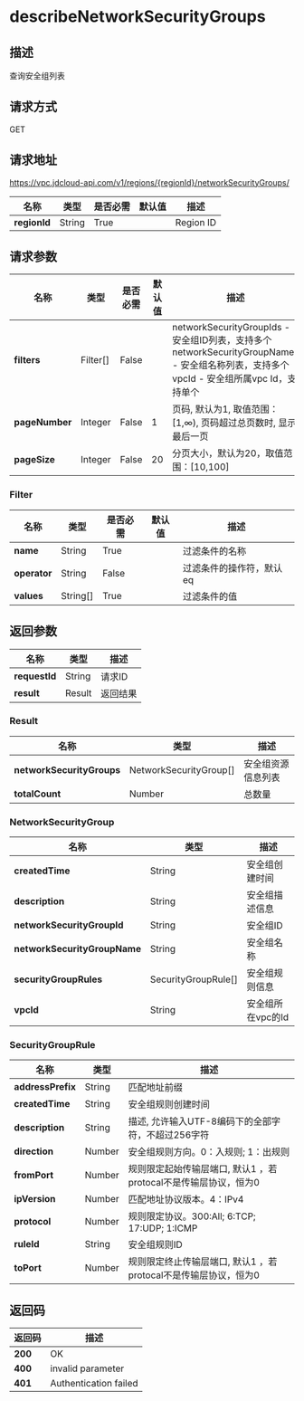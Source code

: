 # describeNetworkSecurityGroups


## 描述
查询安全组列表

## 请求方式
GET

## 请求地址
https://vpc.jdcloud-api.com/v1/regions/{regionId}/networkSecurityGroups/

|名称|类型|是否必需|默认值|描述|
|---|---|---|---|---|
|**regionId**|String|True| |Region ID|

## 请求参数
|名称|类型|是否必需|默认值|描述|
|---|---|---|---|---|
|**filters**|Filter[]|False| |networkSecurityGroupIds - 安全组ID列表，支持多个<br>networkSecurityGroupNames - 安全组名称列表，支持多个<br>vpcId	- 安全组所属vpc Id，支持单个<br>|
|**pageNumber**|Integer|False|1|页码, 默认为1, 取值范围：[1,∞), 页码超过总页数时, 显示最后一页|
|**pageSize**|Integer|False|20|分页大小，默认为20，取值范围：[10,100]|

### Filter
|名称|类型|是否必需|默认值|描述|
|---|---|---|---|---|
|**name**|String|True| |过滤条件的名称|
|**operator**|String|False| |过滤条件的操作符，默认eq|
|**values**|String[]|True| |过滤条件的值|

## 返回参数
|名称|类型|描述|
|---|---|---|
|**requestId**|String|请求ID|
|**result**|Result|返回结果|

### Result
|名称|类型|描述|
|---|---|---|
|**networkSecurityGroups**|NetworkSecurityGroup[]|安全组资源信息列表|
|**totalCount**|Number|总数量|
### NetworkSecurityGroup
|名称|类型|描述|
|---|---|---|
|**createdTime**|String|安全组创建时间|
|**description**|String|安全组描述信息|
|**networkSecurityGroupId**|String|安全组ID|
|**networkSecurityGroupName**|String|安全组名称|
|**securityGroupRules**|SecurityGroupRule[]|安全组规则信息|
|**vpcId**|String|安全组所在vpc的Id|
### SecurityGroupRule
|名称|类型|描述|
|---|---|---|
|**addressPrefix**|String|匹配地址前缀|
|**createdTime**|String|安全组规则创建时间|
|**description**|String|描述,​ 允许输入UTF-8编码下的全部字符，不超过256字符|
|**direction**|Number|安全组规则方向。0：入规则; 1：出规则|
|**fromPort**|Number|规则限定起始传输层端口, 默认1 ，若protocal不是传输层协议，恒为0|
|**ipVersion**|Number|匹配地址协议版本。4：IPv4|
|**protocol**|Number|规则限定协议。300:All; 6:TCP; 17:UDP; 1:ICMP|
|**ruleId**|String|安全组规则ID|
|**toPort**|Number|规则限定终止传输层端口, 默认1 ，若protocal不是传输层协议，恒为0|

## 返回码
|返回码|描述|
|---|---|
|**200**|OK|
|**400**|invalid parameter|
|**401**|Authentication failed|
